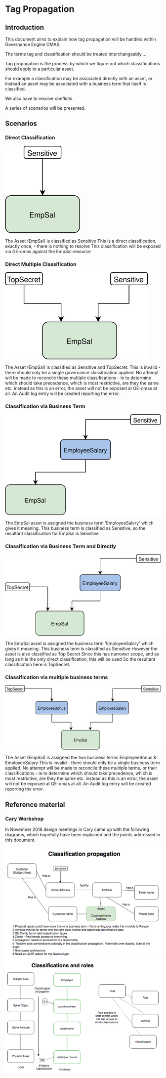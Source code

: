 <!-- SPDX-License-Identifier: Apache-2.0 -->
<!-- Copyright Contributors to the ODPi Egeria project. -->
# Tag Propagation 
## Introduction
This document aims to explain how tag propagation will be handled within Governance Engine OMAS. 

The terms tag and 
classification should be treated interchangeably....

Tag propogation is the process by which we figure out which classifications should apply to a particular asset.

For example a classification may be associated directly with an asset, or instead an asset may be associated with a 
business term that itself is classified.

We also have to resolve conflicts.

A series of scenarios will be presented.
## Scenarios
### Direct Classification

![Direct Classification](ScenarioDirect.svg)

The Asset (EmpSal) is classified as Sensitive
This is a direct classification, exactly once,  - there is nothing to resolve
This classification will be exposed via GE-omas against the EmpSal resource
### Direct Multiple Classification

![Direct Multiple Classification](ScenarioDirectMultiple.svg)

The Asset (EmpSal) is classified as Sensitive and TopSecret.
This is invalid - there should only be a single governance classification applied.
No attempt will be made to reconcile these multiple classifications - ie to determine which should take precedence, which is most restrictive, are they the same etc.
instead as this is an error, the asset will not be exposed at GE-omas at all.
An Audit log entry will be created reporting the error.


### Classification via Business Term
![Classification via Business Term](ScenarioBusinessTerm.svg)

The EmpSal asset is assigned the business term 'EmployeeSalary' which gives it meaning.
This business term is classified as Sensitive, so the resultant classification for EmpSal is Sensitive

### Classification via Business Term and Directly
![Classification via Business Term and Directly](ScenarioBusinessTermAndDirect.svg)

The EmpSal asset is assigned the business term 'EmployeeSalary' which gives it meaning.
This business term is classified as Sensitive
However the asset is also classified as Top Secret
Since this has narrower scope, and as long as it is the only direct classification, this will be used
So the resultant classification here is TopSecret.

### Classification via multiple business terms 
![Classification via Multiple Business Terms](ScenarioBusinessTermMultiple.svg)

The Asset (EmpSal) is assigned the two business terms EmployeeBonus & EmployeeSalary
This is invalid - there should only be a single business term applied.
No attempt will be made to reconcile these multiple terms, or their classifications - ie to determine which should take precedence, which is most restrictive, are they the same etc.
instead as this is an error, the asset will not be exposed at GE-omas at all.
An Audit log entry will be created reporting the error.

## Reference material

### Cary Workshop

In November 2018 design meetings in Cary came up with the following diagrams, which hopefully have been explained and the points addressed in this document.

![Classification Propagation](../../../../../developer-resources/workshops/November-2018-Carey-workshop/docs/draft-design-diagrams/ClassificationPropogationDraft.png)
![Classification Propagation](../../../../../developer-resources/workshops/November-2018-Carey-workshop/docs/draft-design-diagrams/ClassificationAndRolesDraft.png)

